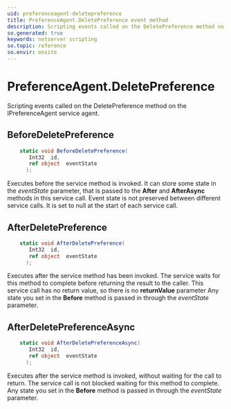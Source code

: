 ```yaml
---
uid: preferenceagent-deletepreference
title: PreferenceAgent.DeletePreference event method
description: Scripting events called on the DeletePreference method on the PreferenceAgent service agent.
so.generated: true
keywords: netserver scripting
so.topic: reference
so.envir: onsite
---
```

# PreferenceAgent.DeletePreference

Scripting events called on the <see cref='M:IPreferenceAgent.DeletePreference'>DeletePreference</see> method on the <see cref='IPreferenceAgent'>IPreferenceAgent</see>  service agent.

## BeforeDeletePreference
```cs
    static void BeforeDeletePreference(
       Int32  id,
       ref object  eventState
      );
```
Executes before the service method is invoked.
It can store some state in the *eventState* parameter, that is passed to the **After** and **AfterAsync** methods in this service call.
Event state is not preserved between different service calls. It is set to null at the start of each service call.
## AfterDeletePreference
```cs
    static void AfterDeletePreference(
       Int32  id,
       ref object  eventState
      );
```
Executes after the service method has been invoked. The service waits for this method to complete before returning the result to the caller.
This service call has no return value, so there is no **returnValue** parameter
Any state you set in the **Before** method is passed in through the *eventState* parameter.
## AfterDeletePreferenceAsync
```cs
    static void AfterDeletePreferenceAsync(
       Int32  id,
       ref object  eventState
      );
```
Executes after the service method is invoked, without waiting for the call to return.
The service call is not blocked waiting for this method to complete.
Any state you set in the **Before** method is passed in through the *eventState* parameter.

